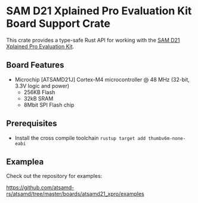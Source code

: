 # SAM D21 Xplained Pro Evaluation Kit Board Support Crate

This crate provides a type-safe Rust API for working with the
[SAM D21 Xplained Pro Evaluation Kit](https://www.microchip.com/developmenttools/productdetails/atsamd21-xpro).

## Board Features

- Microchip [ATSAMD21J] Cortex-M4 microcontroller @ 48 MHz (32-bit, 3.3V logic and power)
  - 256KB Flash
  - 32kB SRAM
  - 8Mbit SPI Flash chip

## Prerequisites
* Install the cross compile toolchain `rustup target add thumbv6m-none-eabi`

## Examplea
Check out the repository for examples:

https://github.com/atsamd-rs/atsamd/tree/master/boards/atsamd21_xpro/examples
